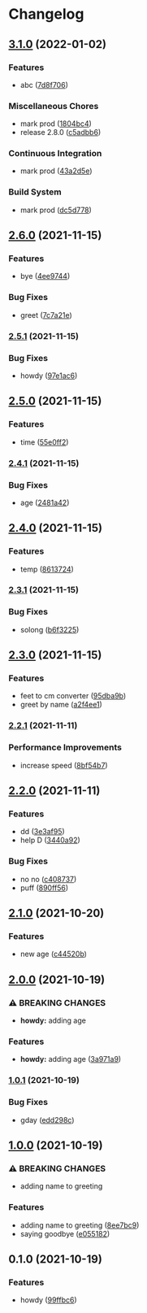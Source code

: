 # Changelog

## [3.1.0](https://www.github.com/kalosisz/python-t/compare/v2.6.0...v3.1.0) (2022-01-02)


### Features

* abc ([7d8f706](https://www.github.com/kalosisz/python-t/commit/7d8f7061bb04708edcea844a675a3318dfede821))


### Miscellaneous Chores

* mark prod ([1804bc4](https://www.github.com/kalosisz/python-t/commit/1804bc466c12a8e5f2a6480ce1e8a09be9def099))
* release 2.8.0 ([c5adbb6](https://www.github.com/kalosisz/python-t/commit/c5adbb6fc6f4f3266493311715ce1688aaf6aab4))


### Continuous Integration

* mark prod ([43a2d5e](https://www.github.com/kalosisz/python-t/commit/43a2d5e22bac690a31dfc5f14b7daa4958d74125))


### Build System

* mark prod ([dc5d778](https://www.github.com/kalosisz/python-t/commit/dc5d77877a9f1b5b319f642300ea410e3622002b))

## [2.6.0](https://www.github.com/kalosisz/python-t/compare/v2.5.1...v2.6.0) (2021-11-15)


### Features

* bye ([4ee9744](https://www.github.com/kalosisz/python-t/commit/4ee97443d39477692700666b10e6340da2650a65))


### Bug Fixes

* greet ([7c7a21e](https://www.github.com/kalosisz/python-t/commit/7c7a21ed0f9ce03755fbbd71d18af45057d32235))

### [2.5.1](https://www.github.com/kalosisz/python-t/compare/v2.5.0...v2.5.1) (2021-11-15)


### Bug Fixes

* howdy ([97e1ac6](https://www.github.com/kalosisz/python-t/commit/97e1ac6b391cd58b0d3178a2dd538d5a5935151a))

## [2.5.0](https://www.github.com/kalosisz/python-t/compare/v2.4.1...v2.5.0) (2021-11-15)


### Features

* time ([55e0ff2](https://www.github.com/kalosisz/python-t/commit/55e0ff23ebf0b7bfbaaa9937dbb2062f0efeae2f))

### [2.4.1](https://www.github.com/kalosisz/python-t/compare/v2.4.0...v2.4.1) (2021-11-15)


### Bug Fixes

* age ([2481a42](https://www.github.com/kalosisz/python-t/commit/2481a42daf161560b8b4f3777c31ca7f1fdd3953))

## [2.4.0](https://www.github.com/kalosisz/python-t/compare/v2.3.1...v2.4.0) (2021-11-15)


### Features

* temp ([8613724](https://www.github.com/kalosisz/python-t/commit/8613724ce0745c80fd9475d248e336442d8a811e))

### [2.3.1](https://www.github.com/kalosisz/python-t/compare/v2.3.0...v2.3.1) (2021-11-15)


### Bug Fixes

* solong ([b6f3225](https://www.github.com/kalosisz/python-t/commit/b6f3225cba21e3aee22edfb20ba193f1386718a3))

## [2.3.0](https://www.github.com/kalosisz/python-t/compare/v2.2.1...v2.3.0) (2021-11-15)


### Features

* feet to cm converter ([95dba9b](https://www.github.com/kalosisz/python-t/commit/95dba9bfb9de4e3ae2984e9f2827b119ee533480))
* greet by name ([a2f4ee1](https://www.github.com/kalosisz/python-t/commit/a2f4ee145ea30335616dde231103b960079dd8ca))

### [2.2.1](https://www.github.com/kalosisz/python-t/compare/v2.2.0...v2.2.1) (2021-11-11)


### Performance Improvements

* increase speed ([8bf54b7](https://www.github.com/kalosisz/python-t/commit/8bf54b7d5824617de80dd2ed23711dfc4cbd1c71))

## [2.2.0](https://www.github.com/kalosisz/python-t/compare/v2.1.0...v2.2.0) (2021-11-11)


### Features

* dd ([3e3af95](https://www.github.com/kalosisz/python-t/commit/3e3af95a00dce59a37cf052c65655d409c8937cb))
* help D ([3440a92](https://www.github.com/kalosisz/python-t/commit/3440a9239a718a02831c0eb63b622e70c96d08d2))


### Bug Fixes

* no no ([c408737](https://www.github.com/kalosisz/python-t/commit/c4087376a120622c71e2bc819d74c019e4eee942))
* puff ([890ff56](https://www.github.com/kalosisz/python-t/commit/890ff56a55a2feaf559efc5b6069e39d1f9f2c7d))

## [2.1.0](https://www.github.com/kalosisz/python-t/compare/v2.0.0...v2.1.0) (2021-10-20)


### Features

* new age ([c44520b](https://www.github.com/kalosisz/python-t/commit/c44520b9c3fc21d5076afdf3bf8a0859caf13632))

## [2.0.0](https://www.github.com/kalosisz/python-t/compare/v1.0.1...v2.0.0) (2021-10-19)


### ⚠ BREAKING CHANGES

* **howdy:** adding age

### Features

* **howdy:** adding age ([3a971a9](https://www.github.com/kalosisz/python-t/commit/3a971a9ca68f8212faef5a394040c987968aa396))

### [1.0.1](https://www.github.com/kalosisz/python-t/compare/v1.0.0...v1.0.1) (2021-10-19)


### Bug Fixes

* gday ([edd298c](https://www.github.com/kalosisz/python-t/commit/edd298cf0731790e89e15a22c73be2736df25b89))

## [1.0.0](https://www.github.com/kalosisz/python-t/compare/v0.1.0...v1.0.0) (2021-10-19)


### ⚠ BREAKING CHANGES

* adding name to greeting

### Features

* adding name to greeting ([8ee7bc9](https://www.github.com/kalosisz/python-t/commit/8ee7bc98d6a7950bbe50bf006ca4d6fae89a2570))
* saying goodbye ([e055182](https://www.github.com/kalosisz/python-t/commit/e0551825fd20771810be1bfad7dce53a97746538))

## 0.1.0 (2021-10-19)


### Features

* howdy ([99ffbc6](https://www.github.com/kalosisz/python-t/commit/99ffbc6f1b29b9607e8077b47b15734ecc301b52))
